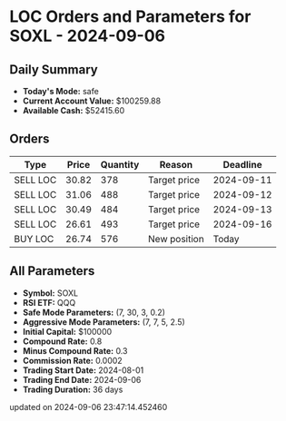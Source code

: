 # LOC Orders and Parameters for SOXL - 2024-09-06

## Daily Summary

- **Today's Mode:** safe
- **Current Account Value:** $100259.88
- **Available Cash:** $52415.60

## Orders

| Type | Price | Quantity | Reason | Deadline |
|------|-------|----------|--------|----------|
| SELL LOC | 30.82 | 378 | Target price | 2024-09-11 |
| SELL LOC | 31.06 | 488 | Target price | 2024-09-12 |
| SELL LOC | 30.49 | 484 | Target price | 2024-09-13 |
| SELL LOC | 26.61 | 493 | Target price | 2024-09-16 |
| BUY LOC | 26.74 | 576 | New position | Today |

## All Parameters

- **Symbol:** SOXL
- **RSI ETF:** QQQ
- **Safe Mode Parameters:** (7, 30, 3, 0.2)
- **Aggressive Mode Parameters:** (7, 7, 5, 2.5)
- **Initial Capital:** $100000
- **Compound Rate:** 0.8
- **Minus Compound Rate:** 0.3
- **Commission Rate:** 0.0002
- **Trading Start Date:** 2024-08-01
- **Trading End Date:** 2024-09-06
- **Trading Duration:** 36 days

updated on 2024-09-06 23:47:14.452460
